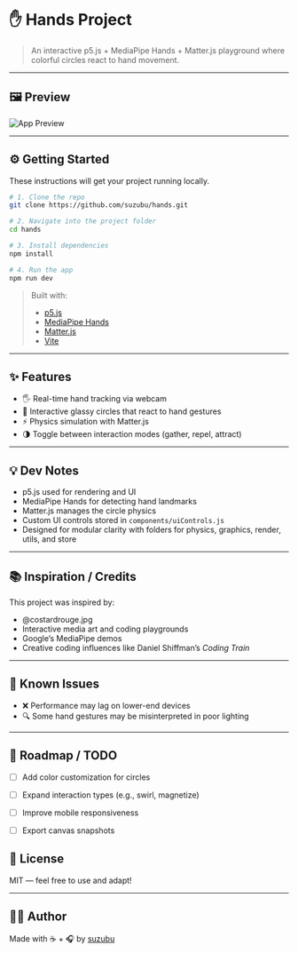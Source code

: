# ✋ Hands Project

> An interactive p5.js + MediaPipe Hands + Matter.js playground where colorful circles react to hand movement.

---

## 🖼 Preview

![App Preview](media/hands-preview.gif)

---

## ⚙️ Getting Started

These instructions will get your project running locally.

```bash
# 1. Clone the repo
git clone https://github.com/suzubu/hands.git

# 2. Navigate into the project folder
cd hands

# 3. Install dependencies
npm install

# 4. Run the app
npm run dev
```

> Built with:  
> - [p5.js](https://p5js.org/)  
> - [MediaPipe Hands](https://developers.google.com/mediapipe/solutions/vision/hand_landmarker)  
> - [Matter.js](https://brm.io/matter-js/)  
> - [Vite](https://vitejs.dev/)

---

## ✨ Features

- 🖐️ Real-time hand tracking via webcam  
- 🎨 Interactive glassy circles that react to hand gestures  
- ⚡ Physics simulation with Matter.js  
- 🌗 Toggle between interaction modes (gather, repel, attract)  

---

## 💡 Dev Notes

- p5.js used for rendering and UI  
- MediaPipe Hands for detecting hand landmarks  
- Matter.js manages the circle physics  
- Custom UI controls stored in `components/uiControls.js`  
- Designed for modular clarity with folders for physics, graphics, render, utils, and store  

---

## 📚 Inspiration / Credits

This project was inspired by:  
- @costardrouge.jpg
- Interactive media art and coding playgrounds  
- Google’s MediaPipe demos  
- Creative coding influences like Daniel Shiffman’s *Coding Train*  

---

## 🧪 Known Issues

- ❌ Performance may lag on lower-end devices  
- 🔍 Some hand gestures may be misinterpreted in poor lighting  

---

## 🔭 Roadmap / TODO

- [ ] Add color customization for circles  
- [ ] Expand interaction types (e.g., swirl, magnetize)  
- [ ] Improve mobile responsiveness  
- [ ] Export canvas snapshots  


## 📜 License

MIT — feel free to use and adapt!

---

## 🙋‍♀️ Author

Made with ☕ + 🎧 by [suzubu](https://github.com/suzubu)  
